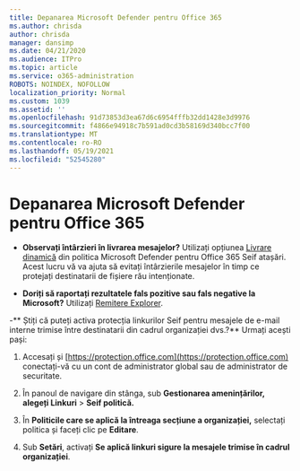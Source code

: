 ```yaml
---
title: Depanarea Microsoft Defender pentru Office 365
ms.author: chrisda
author: chrisda
manager: dansimp
ms.date: 04/21/2020
ms.audience: ITPro
ms.topic: article
ms.service: o365-administration
ROBOTS: NOINDEX, NOFOLLOW
localization_priority: Normal
ms.custom: 1039
ms.assetid: ''
ms.openlocfilehash: 91d73853d3ea67d6c6954fffb32dd1428e3d9976
ms.sourcegitcommit: f4866e94918c7b591ad0cd3b58169d340bcc7f00
ms.translationtype: MT
ms.contentlocale: ro-RO
ms.lasthandoff: 05/19/2021
ms.locfileid: "52545280"
---
```

# <a name="troubleshooting-microsoft-defender-for-office-365"></a>Depanarea Microsoft Defender pentru Office 365

- **Observați întârzieri în livrarea mesajelor?** Utilizați opțiunea [Livrare dinamică](/microsoft-365/security/office-365-security/dynamic-delivery-and-previewing) din politica Microsoft Defender pentru Office 365 Seif atașări. Acest lucru vă va ajuta să evitați întârzierile mesajelor în timp ce protejați destinatarii de fișiere rău intenționate.

- **Doriți să raportați rezultatele fals pozitive sau fals negative la Microsoft?** Utilizați [Remitere Explorer](https://protection.office.com/reportsubmission).

-** Știți că puteți activa protecția linkurilor Seif pentru mesajele de e-mail interne trimise între destinatarii din cadrul organizației dvs.?** Urmați acești pași:

  1. Accesați și [https://protection.office.com](https://protection.office.com) conectați-vă cu un cont de administrator global sau de administrator de securitate.

  2. În panoul de navigare din stânga, sub **Gestionarea amenințărilor,** **alegeți Linkuri** \> **Seif politică.**

  3. În **Politicile care se aplică la întreaga secțiune a organizației,** selectați politica și faceți clic pe **Editare**.

  4. Sub **Setări**, activați **Se aplică linkuri sigure la mesajele trimise în cadrul organizației**.
